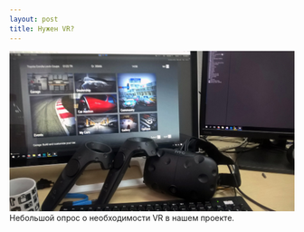 ```yaml
---
layout: post
title: Нужен VR?
---
```


<img src="/images/news/2016-11-14/jY_N-c1V3V0.jpg">
Небольшой опрос о необходимости VR в нашем проекте.
<div id="vk_poll"></div>
<script type="text/javascript">
VK.Widgets.Poll("vk_poll", "244606243_8b891fc63d4ef2e2d1");
</script>